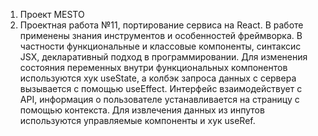 1. Проект MESTO
2. Проектная работа №11, портирование сервиса на React. В работе применены знания инструментов и особенностей фреймворка. В частности функциональные и классовые компоненты, синтаксис JSX, декларативный подход в программировании. Для изменения состояния переменных внутри функциональных компонентов используются хук useState, а колбэк запроса данных с сервера вызывается с помощью useEffect. Интерфейс взаимодействует с API, информация о пользователе устанавливается на страницу с помощью контекста. Для извлечения данных из инпутов используются управляемые компоненты и хук useRef.